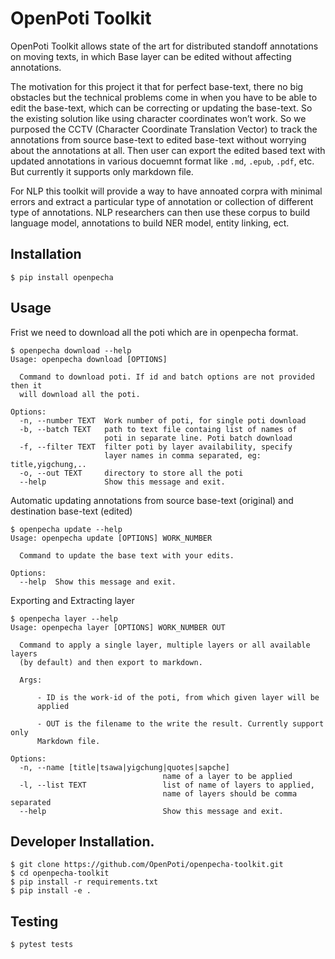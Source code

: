 # OpenPoti Toolkit

OpenPoti Toolkit allows state of the art for distributed standoff annotations on moving texts, in which Base layer can be edited without affecting annotations. 

The motivation for this project it that for perfect base-text, there no big obstacles but the technical problems come in when you have to be able to edit the base-text, which can be correcting or updating the base-text. So the existing solution like using character coordinates won’t work. So we purposed the CCTV (Character Coordinate Translation Vector) to track the annotations from source base-text to edited base-text without worrying about the annotations at all. Then user can export the edited based text with updated annotations in various docuemnt format like `.md`, `.epub`, `.pdf`, etc. But currently it supports only markdown file.

For NLP this toolkit will provide a way to have annoated corpra with minimal errors and extract a particular type of annotation or collection of different type of annotations. NLP researchers can then use these corpus to build language model, annotations to build NER model, entity linking, ect.

## Installation
```
$ pip install openpecha
```

## Usage
Frist we need to download all the poti which are in openpecha format.
```
$ openpecha download --help
Usage: openpecha download [OPTIONS]

  Command to download poti. If id and batch options are not provided then it
  will download all the poti.

Options:
  -n, --number TEXT  Work number of poti, for single poti download
  -b, --batch TEXT   path to text file containg list of names of
                     poti in separate line. Poti batch download
  -f, --filter TEXT  filter poti by layer availability, specify
                     layer names in comma separated, eg: title,yigchung,..
  -o, --out TEXT     directory to store all the poti
  --help             Show this message and exit.
```

Automatic updating annotations from source base-text (original) and destination base-text (edited)
```
$ openpecha update --help
Usage: openpecha update [OPTIONS] WORK_NUMBER

  Command to update the base text with your edits.

Options:
  --help  Show this message and exit.
```

Exporting and Extracting layer
```
$ openpecha layer --help 
Usage: openpecha layer [OPTIONS] WORK_NUMBER OUT

  Command to apply a single layer, multiple layers or all available layers
  (by default) and then export to markdown.

  Args:

      - ID is the work-id of the poti, from which given layer will be
      applied

      - OUT is the filename to the write the result. Currently support only
      Markdown file.

Options:
  -n, --name [title|tsawa|yigchung|quotes|sapche]
                                  name of a layer to be applied
  -l, --list TEXT                 list of name of layers to applied,
                                  name of layers should be comma separated
  --help                          Show this message and exit.
```




## Developer Installation.
```
$ git clone https://github.com/OpenPoti/openpecha-toolkit.git
$ cd openpecha-toolkit
$ pip install -r requirements.txt
$ pip install -e .
```

## Testing
```
$ pytest tests
```